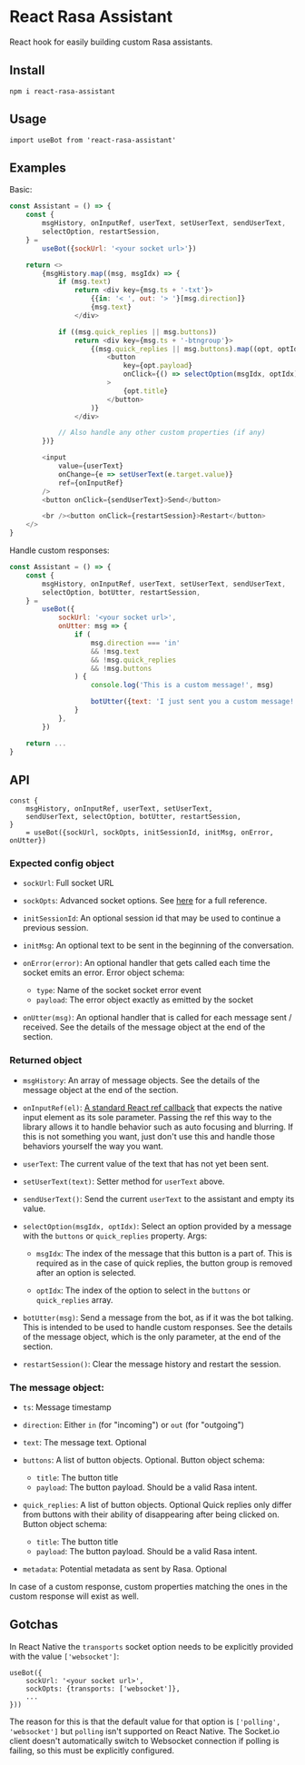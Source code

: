 # React Rasa Assistant

React hook for easily building custom Rasa assistants.


## Install

    npm i react-rasa-assistant


## Usage

    import useBot from 'react-rasa-assistant'


## Examples

Basic:

```js
const Assistant = () => {
    const {
        msgHistory, onInputRef, userText, setUserText, sendUserText,
        selectOption, restartSession,
    } =
        useBot({sockUrl: '<your socket url>'})

    return <>
        {msgHistory.map((msg, msgIdx) => {
            if (msg.text)
                return <div key={msg.ts + '-txt'}>
                    {{in: '< ', out: '> '}[msg.direction]}
                    {msg.text}
                </div>

            if ((msg.quick_replies || msg.buttons))
                return <div key={msg.ts + '-btngroup'}>
                    {(msg.quick_replies || msg.buttons).map((opt, optIdx) =>
                        <button
                            key={opt.payload}
                            onClick={() => selectOption(msgIdx, optIdx)}
                        >
                            {opt.title}
                        </button>
                    )}
                </div>

            // Also handle any other custom properties (if any)
        })}

        <input
            value={userText}
            onChange={e => setUserText(e.target.value)}
            ref={onInputRef}
        />
        <button onClick={sendUserText}>Send</button>

        <br /><button onClick={restartSession}>Restart</button>
    </>
}
```


Handle custom responses:


```js
const Assistant = () => {
    const {
        msgHistory, onInputRef, userText, setUserText, sendUserText,
        selectOption, botUtter, restartSession,
    } =
        useBot({
            sockUrl: '<your socket url>',
            onUtter: msg => {
                if (
                    msg.direction === 'in'
                    && !msg.text
                    && !msg.quick_replies
                    && !msg.buttons
                ) {
                    console.log('This is a custom message!', msg)

                    botUtter({text: 'I just sent you a custom message!'})
                }
            },
        })

    return ...
}
```


## API

    const {
        msgHistory, onInputRef, userText, setUserText,
        sendUserText, selectOption, botUtter, restartSession,
    }
        = useBot({sockUrl, sockOpts, initSessionId, initMsg, onError, onUtter})


### Expected config object

- `sockUrl`: Full socket URL

- `sockOpts`: Advanced socket options. See
  [here](https://socket.io/docs/v2/client-api/#new-Manager-url-options)
  for a full reference.

- `initSessionId`: An optional session id that may be used to
  continue a previous session.

- `initMsg`: An optional text to be sent in the beginning of the
  conversation.

- `onError(error)`: An optional handler that gets called each time
  the socket emits an error. Error object schema:

  - `type`: Name of the socket socket error event
  - `payload`: The error object exactly as emitted by the socket

- `onUtter(msg)`: An optional handler that is called for each
  message sent / received. See the details of the message object
  at the end of the section.


### Returned object

- `msgHistory`: An array of message objects. See the details of
  the message object at the end of the section.

- `onInputRef(el)`: [A standard React ref
  callback](https://reactjs.org/docs/refs-and-the-dom.html#callback-refs)
  that expects the native input element as its sole parameter.
  Passing the ref this way to the library allows it to handle
  behavior such as auto focusing and blurring. If this is not
  something you want, just don't use this and handle those
  behaviors yourself the way you want.

- `userText`: The current value of the text that has not yet been
  sent.

- `setUserText(text)`: Setter method for `userText` above.

- `sendUserText()`: Send the current `userText` to the assistant
  and empty its value.

- `selectOption(msgIdx, optIdx)`: Select an option provided by a
  message with the `buttons` or `quick_replies` property. Args:

  - `msgIdx`: The index of the message that this button is a part
    of. This is required as in the case of quick replies, the
    button group is removed after an option is selected.

  - `optIdx`: The index of the option to select in the `buttons`
    or `quick_replies` array.

- `botUtter(msg)`: Send a message from the bot, as if it was the
  bot talking. This is intended to be used to handle custom
  responses. See the details of the message object, which is the
  only parameter, at the end of the section.

- `restartSession()`: Clear the message history and restart the
  session.


### The message object:

- `ts`: Message timestamp

- `direction`: Either `in` (for "incoming") or `out` (for
"outgoing")

- `text`: The message text. Optional

- `buttons`: A list of button objects. Optional. Button object
  schema:

  - `title`: The button title
  - `payload`: The button payload. Should be a valid Rasa intent.

- `quick_replies`: A list of button objects. Optional Quick
  replies only differ from buttons with their ability of
  disappearing after being clicked on. Button object schema:

  - `title`: The button title
  - `payload`: The button payload. Should be a valid Rasa intent.

- `metadata`: Potential metadata as sent by Rasa. Optional

In case of a custom response, custom properties matching the ones
in the custom response will exist as well.


## Gotchas

In React Native the `transports` socket option needs to be
explicitly provided with the value `['websocket']`:

    useBot({
        sockUrl: '<your socket url>',
        sockOpts: {transports: ['websocket']},
        ...
    }))

The reason for this is that the default value for that option is
`['polling', 'websocket']` but `polling` isn't supported on React
Native. The Socket.io client doesn't automatically switch to
Websocket connection if polling is failing, so this must be
explicitly configured.
